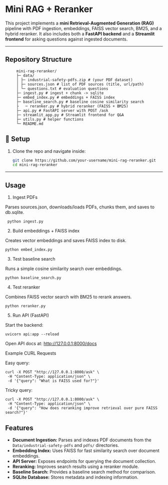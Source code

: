 # Mini RAG + Reranker

This project implements a **mini Retrieval-Augmented Generation (RAG)** pipeline with PDF ingestion, embeddings, FAISS vector search, BM25, and a hybrid reranker. It also includes both a **FastAPI backend** and a **Streamlit frontend** for asking questions against ingested documents.




---
   
##  Repository Structure
         mini-rag-reranker/
         ├─ data/
         │ ├─ industrial-safety-pdfs.zip # (your PDF dataset)
         │ ├─ sources.json # list of PDF sources (title, url/path)
         │ └─ questions.txt # evaluation questions
         ├─ ingest.py # ingest + chunk -> sqlite
         ├─ embed_index.py # embeddings + FAISS index
         ├─ baseline_search.py # baseline cosine similarity search
         ├   ─ reranker.py # hybrid reranker (FAISS + BM25)
         ├─ api.py # FastAPI server with POST /ask
         ├─ streamlit_app.py # Streamlit frontend for Q&A
         ├─ utils.py # helper functions
         └─ README.md

## 🚀 Setup

1. Clone the repo and navigate inside:

   ```bash
   git clone https://github.com/your-username/mini-rag-reranker.git
   cd mini-rag-reranker
---
## Usage
1. Ingest PDFs

Parses sources.json, downloads/loads PDFs, chunks them, and saves to db.sqlite.
   
     python ingest.py

2. Build embeddings + FAISS index

Creates vector embeddings and saves FAISS index to disk.

    python embed_index.py


3. Test baseline search

Runs a simple cosine similarity search over embeddings.

    python baseline_search.py


4. Test reranker

Combines FAISS vector search with BM25 to rerank answers.

    python reranker.py


5. Run API (FastAPI)

Start the backend:

    uvicorn api:app --reload


Open API docs at: http://127.0.0.1:8000/docs



Example CURL Requests

Easy query:

    curl -X POST "http://127.0.0.1:8000/ask" \
     -H "Content-Type: application/json" \
     -d '{"query": "What is FAISS used for?"}'


Tricky query:

    curl -X POST "http://127.0.0.1:8000/ask" \
     -H "Content-Type: application/json" \
     -d '{"query": "How does reranking improve retrieval over pure FAISS search?"}'

## Features
- **Document Ingestion:** Parses and indexes PDF documents from the `Data/industrial-safety-pdfs` and `pdfs/` directories.
- **Embedding Index:** Uses FAISS for fast similarity search over document embeddings.
- **API Server:** Exposes endpoints for querying the document collection.
- **Reranking:** Improves search results using a reranker module.
- **Baseline Search:** Provides a baseline search method for comparison.
- **SQLite Database:** Stores metadata and indexing information.






